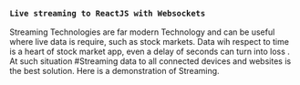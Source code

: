 ### `Live streaming to ReactJS with Websockets`

Streaming Technologies are far modern Technology and can be useful where live data is require, such as stock markets. Data wih respect to time is a heart of stock market  app, even a delay of seconds can turn into loss . At such situation #Streaming data to all connected devices and websites is the best solution. Here is a demonstration of Streaming.


